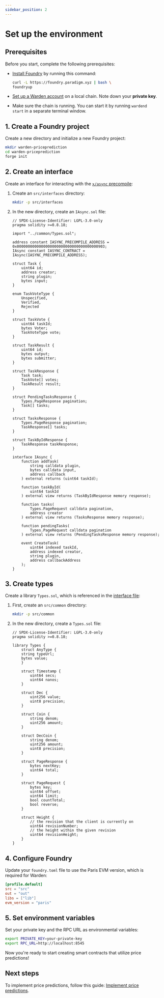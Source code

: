 ```yaml
---
sidebar_position: 2
---
```


# Set up the environment

## Prerequisites

Before you start, complete the following prerequisites:

- [Install Foundry](https://getfoundry.sh/introduction/installation/) by running this command:

   ```bash
   curl -L https://foundry.paradigm.xyz | bash \ 
   foundryup
   ```

- [Set up a Warden account](../../set-up-a-warden-account) on a local chain. Note down your **private key**.

- Make sure the chain is running. You can start it by running `wardend start` in a separate terminal window.

## 1. Create a Foundry project

Create a new directory and initialize a new Foundry project:

```bash
mkdir warden-priceprediction
cd warden-priceprediction
forge init
```

## 2. Create an interface

Create an interface for interacting with the [`x/async` precompile](../../precompiles/x-async):

1. Create an `src/interfaces` directory:

   ```bash
   mkdir -p src/interfaces
   ```

2. In the new directory, create an `IAsync.sol` file:

   ```solidity title="warden-pricepredictions/src/interfaces/IAsync.sol"
   // SPDX-License-Identifier: LGPL-3.0-only
   pragma solidity >=0.8.18;
   
   import "../common/Types.sol";
   
   address constant IASYNC_PRECOMPILE_ADDRESS = 0x0000000000000000000000000000000000000903;   
   IAsync constant IASYNC_CONTRACT = IAsync(IASYNC_PRECOMPILE_ADDRESS);
   
   struct Task {
       uint64 id;
       address creator;
       string plugin;
       bytes input;
   }
   
   enum TaskVoteType {
       Unspecified,
       Verified,
       Rejected
   }
   
   struct TaskVote {
       uint64 taskId;
       bytes Voter;
       TaskVoteType vote;
   }
   
   struct TaskResult { 
       uint64 id;
       bytes output;
       bytes submitter;
   }
   
   struct TaskResponse {
       Task task;
       TaskVote[] votes;
       TaskResult result;
   }
   
   struct PendingTasksResponse {
       Types.PageResponse pagination;
       Task[] tasks;
   }
   
   struct TasksResponse {
       Types.PageResponse pagination;
       TaskResponse[] tasks;
   }
   
   struct TaskByIdResponse {
       TaskResponse taskResponse;
   }
   
   interface IAsync {
       function addTask(
           string calldata plugin,
           bytes calldata input,
           address callback
       ) external returns (uint64 taskId);
   
       function taskById(
           uint64 taskId
       ) external view returns (TaskByIdResponse memory response);
   
       function tasks(
           Types.PageRequest calldata pagination,
           address creator
       ) external view returns (TasksResponse memory response);
   
       function pendingTasks(
           Types.PageRequest calldata pagination
       ) external view returns (PendingTasksResponse memory response);
   
       event CreateTask(
           uint64 indexed taskId,
           address indexed creator,
           string plugin,
           address callbackAddress
       );
   }
   ```

## 3. Create types

Create a library `Types.sol`, which is referenced in the [interface file](#2-create-an-interface):

1. First, create an `src/common` directory:

   ```bash
   mkdir -p src/common
   ```

2. In the new directory, create a `Types.sol` file:

   ```solidity title="warden-pricepredictions/src/interfaces/Types.sol"
   // SPDX-License-Identifier: LGPL-3.0-only
   pragma solidity >=0.8.18;
   
   library Types {
       struct AnyType {
       string typeUrl;
       bytes value;
       }
   
       struct Timestamp {
           uint64 secs;
           uint64 nanos;
       }
   
       struct Dec {
           uint256 value;
           uint8 precision;
       }
   
       struct Coin {
           string denom;
           uint256 amount;
       }
   
       struct DecCoin {
           string denom;
           uint256 amount;
           uint8 precision;
       }
   
       struct PageResponse {
           bytes nextKey;
           uint64 total;
       }
   
       struct PageRequest {
           bytes key;
           uint64 offset;
           uint64 limit;
           bool countTotal;
           bool reverse;
       }
   
       struct Height {
           // the revision that the client is currently on
           uint64 revisionNumber;
           // the height within the given revision
           uint64 revisionHeight;
       }
   }
   ```

## 4. Configure Foundry

Update your `foundry.toml` file to use the Paris EVM version, which is required for Warden:

```toml
[profile.default]
src = "src"
out = "out"
libs = ["lib"]
evm_version = "paris"
```

## 5. Set environment variables

Set your private key and the RPC URL as environmental variables:

```bash
export PRIVATE_KEY=your-private-key
export RPC_URL=http://localhost:8545
```

Now you're ready to start creating smart contracts that utilize price predictions!

## Next steps

To implement price predictions, follow this guide: [Implement price predictions](implement-price-prediction-requests).
